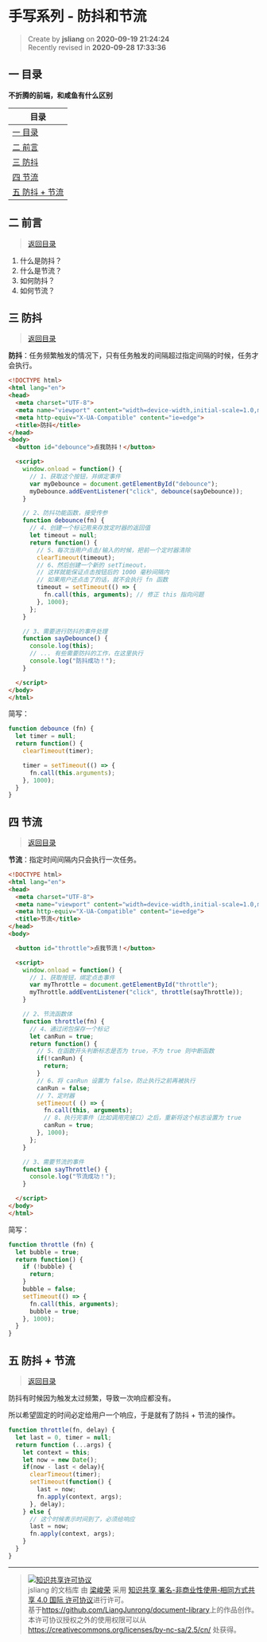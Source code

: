 手写系列 - 防抖和节流
===

> Create by **jsliang** on **2020-09-19 21:24:24**  
> Recently revised in **2020-09-28 17:33:36**

<!-- 目录开始 -->
## <a name="chapter-one" id="chapter-one"></a>一 目录

**不折腾的前端，和咸鱼有什么区别**

| 目录 |
| --- |
| [一 目录](#chapter-one) |
| <a name="catalog-chapter-two" id="catalog-chapter-two"></a>[二 前言](#chapter-two) |
| <a name="catalog-chapter-three" id="catalog-chapter-three"></a>[三 防抖](#chapter-three) |
| <a name="catalog-chapter-four" id="catalog-chapter-four"></a>[四 节流](#chapter-four) |
| <a name="catalog-chapter-five" id="catalog-chapter-five"></a>[五 防抖 + 节流](#chapter-five) |
<!-- 目录结束 -->

## <a name="chapter-two" id="chapter-two"></a>二 前言

> [返回目录](#chapter-one)
  
1. 什么是防抖？
2. 什么是节流？
3. 如何防抖？
4. 如何节流？

## <a name="chapter-three" id="chapter-three"></a>三 防抖

> [返回目录](#chapter-one)
  
**防抖**：任务频繁触发的情况下，只有任务触发的间隔超过指定间隔的时候，任务才会执行。

```html
<!DOCTYPE html>
<html lang="en">
<head>
  <meta charset="UTF-8">
  <meta name="viewport" content="width=device-width,initial-scale=1.0,maximum-scale=1.0,user-scalable=no">
  <meta http-equiv="X-UA-Compatible" content="ie=edge">
  <title>防抖</title>
</head>
<body>
  <button id="debounce">点我防抖！</button>

  <script>
    window.onload = function() {
      // 1、获取这个按钮，并绑定事件
      var myDebounce = document.getElementById("debounce");
      myDebounce.addEventListener("click", debounce(sayDebounce));
    }

    // 2、防抖功能函数，接受传参
    function debounce(fn) {
      // 4、创建一个标记用来存放定时器的返回值
      let timeout = null;
      return function() {
        // 5、每次当用户点击/输入的时候，把前一个定时器清除
        clearTimeout(timeout);
        // 6、然后创建一个新的 setTimeout，
        // 这样就能保证点击按钮后的 1000 毫秒间隔内
        // 如果用户还点击了的话，就不会执行 fn 函数
        timeout = setTimeout(() => {
          fn.call(this, arguments); // 修正 this 指向问题
        }, 1000);
      };
    }

    // 3、需要进行防抖的事件处理
    function sayDebounce() {
      console.log(this);
      // ... 有些需要防抖的工作，在这里执行
      console.log("防抖成功！");
    }

  </script>
</body>
</html>
```

简写：

```js
function debounce (fn) {
  let timer = null;
  return function() {
    clearTimeout(timer);

    timer = setTimeout(() => {
      fn.call(this.arguments);
    }, 1000);
  }
}
```

## <a name="chapter-four" id="chapter-four"></a>四 节流

> [返回目录](#chapter-one)

**节流**：指定时间间隔内只会执行一次任务。

```html
<!DOCTYPE html>
<html lang="en">
<head>
  <meta charset="UTF-8">
  <meta name="viewport" content="width=device-width,initial-scale=1.0,maximum-scale=1.0,user-scalable=no">
  <meta http-equiv="X-UA-Compatible" content="ie=edge">
  <title>节流</title>
</head>
<body>

  <button id="throttle">点我节流！</button>

  <script>
    window.onload = function() {
      // 1、获取按钮，绑定点击事件
      var myThrottle = document.getElementById("throttle");
      myThrottle.addEventListener("click", throttle(sayThrottle));
    }

    // 2、节流函数体
    function throttle(fn) {
      // 4、通过闭包保存一个标记
      let canRun = true;
      return function() {
        // 5、在函数开头判断标志是否为 true，不为 true 则中断函数
        if(!canRun) {
          return;
        }
        // 6、将 canRun 设置为 false，防止执行之前再被执行
        canRun = false;
        // 7、定时器
        setTimeout( () => {
          fn.call(this, arguments);
          // 8、执行完事件（比如调用完接口）之后，重新将这个标志设置为 true
          canRun = true;
        }, 1000);
      };
    }

    // 3、需要节流的事件
    function sayThrottle() {
      console.log("节流成功！");
    }

  </script>
</body>
</html>
```

简写：

```js
function throttle (fn) {
  let bubble = true;
  return function() {
    if (!bubble) {
      return;
    }
    bubble = false;
    setTimeout(() => {
      fn.call(this, arguments);
      bubble = true;
    }, 1000);
  }
}
```

## <a name="chapter-five" id="chapter-five"></a>五 防抖 + 节流

> [返回目录](#chapter-one)
  
防抖有时候因为触发太过频繁，导致一次响应都没有。

所以希望固定的时间必定给用户一个响应，于是就有了防抖 + 节流的操作。

```js
function throttle(fn, delay) {
  let last = 0, timer = null;
  return function (...args) {
    let context = this;
    let now = new Date();
    if(now - last < delay){
      clearTimeout(timer);
      setTimeout(function() {
        last = now;
        fn.apply(context, args);
      }, delay);
    } else {
      // 这个时候表示时间到了，必须给响应
      last = now;
      fn.apply(context, args);
    }
  }
}
```

---

> <a rel="license" href="http://creativecommons.org/licenses/by-nc-sa/4.0/"><img alt="知识共享许可协议" style="border-width:0" src="https://i.creativecommons.org/l/by-nc-sa/4.0/88x31.png" /></a><br /><span xmlns:dct="http://purl.org/dc/terms/" property="dct:title">jsliang 的文档库</span> 由 <a xmlns:cc="http://creativecommons.org/ns#" href="https://github.com/LiangJunrong/document-library" property="cc:attributionName" rel="cc:attributionURL">梁峻荣</a> 采用 <a rel="license" href="http://creativecommons.org/licenses/by-nc-sa/4.0/">知识共享 署名-非商业性使用-相同方式共享 4.0 国际 许可协议</a>进行许可。<br />基于<a xmlns:dct="http://purl.org/dc/terms/" href="https://github.com/LiangJunrong/document-library" rel="dct:source">https://github.com/LiangJunrong/document-library</a>上的作品创作。<br />本许可协议授权之外的使用权限可以从 <a xmlns:cc="http://creativecommons.org/ns#" href="https://creativecommons.org/licenses/by-nc-sa/2.5/cn/" rel="cc:morePermissions">https://creativecommons.org/licenses/by-nc-sa/2.5/cn/</a> 处获得。